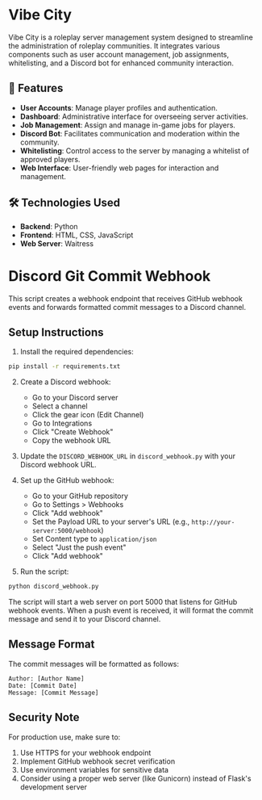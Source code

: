 # Vibe City

Vibe City is a roleplay server management system designed to streamline the administration of roleplay communities. It integrates various components such as user account management, job assignments, whitelisting, and a Discord bot for enhanced community interaction.

## 🚀 Features

- **User Accounts**: Manage player profiles and authentication.
- **Dashboard**: Administrative interface for overseeing server activities.
- **Job Management**: Assign and manage in-game jobs for players.
- **Discord Bot**: Facilitates communication and moderation within the community.
- **Whitelisting**: Control access to the server by managing a whitelist of approved players.
- **Web Interface**: User-friendly web pages for interaction and management.

## 🛠️ Technologies Used

- **Backend**: Python
- **Frontend**: HTML, CSS, JavaScript
- **Web Server**: Waitress

# Discord Git Commit Webhook

This script creates a webhook endpoint that receives GitHub webhook events and forwards formatted commit messages to a Discord channel.

## Setup Instructions

1. Install the required dependencies:
```bash
pip install -r requirements.txt
```

2. Create a Discord webhook:
   - Go to your Discord server
   - Select a channel
   - Click the gear icon (Edit Channel)
   - Go to Integrations
   - Click "Create Webhook"
   - Copy the webhook URL

3. Update the `DISCORD_WEBHOOK_URL` in `discord_webhook.py` with your Discord webhook URL.

4. Set up the GitHub webhook:
   - Go to your GitHub repository
   - Go to Settings > Webhooks
   - Click "Add webhook"
   - Set the Payload URL to your server's URL (e.g., `http://your-server:5000/webhook`)
   - Set Content type to `application/json`
   - Select "Just the push event"
   - Click "Add webhook"

5. Run the script:
```bash
python discord_webhook.py
```

The script will start a web server on port 5000 that listens for GitHub webhook events. When a push event is received, it will format the commit message and send it to your Discord channel.

## Message Format

The commit messages will be formatted as follows:
```
Author: [Author Name]
Date: [Commit Date]
Message: [Commit Message]
```

## Security Note

For production use, make sure to:
1. Use HTTPS for your webhook endpoint
2. Implement GitHub webhook secret verification
3. Use environment variables for sensitive data
4. Consider using a proper web server (like Gunicorn) instead of Flask's development server

